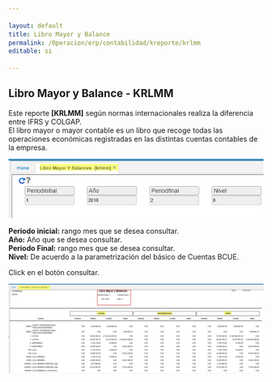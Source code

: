 ```yaml
---

layout: default
title: Libro Mayor y Balance
permalink: /Operacion/erp/contabilidad/kreporte/krlmm
editable: si

---
```


## Libro Mayor y Balance - KRLMM
Este reporte **[KRLMM]** según normas internacionales realiza la diferencia entre IFRS y COLGAP.  
El libro mayor o mayor contable es un libro que recoge todas las operaciones económicas registradas en las distintas cuentas contables de la empresa.  


![](krlmm1.png)

**Periodo inicial:** rango mes que se desea consultar.  
**Año:** Año que se desea consultar.  
**Periodo Final:** rango mes que se desea consultar.  
**Nivel:** De acuerdo a la parametrización del básico de Cuentas BCUE.  


Click en el botón consultar.  

![](krlmm2.png)









